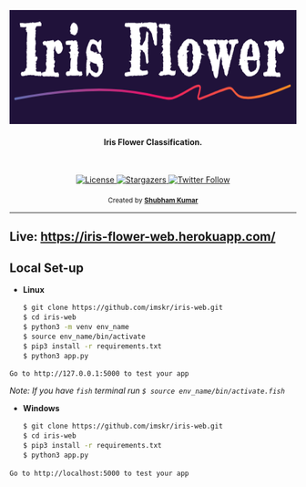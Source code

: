 <p align="center">
  <img src="static/images/icon.png" alt="logo" height="200">
</p>
<h4 align="center">Iris Flower Classification.</h4>

<br>

<p align="center">   
  <a href="https://github.com/imskr/iris-web/blob/master/LICENSE">
    <img src="https://img.shields.io/badge/License-MIT-orange.svg?longCache=true" alt="License">
  </a>
  
  <a href="https://github.com/imskr/iris-web/stargazers">
    <img src="https://img.shields.io/github/stars/imskr/iris-web?style=social" alt="Stargazers">
  </a>

 <a href="https://twitter.com/TheTweetofSKR">
    <img alt="Twitter Follow" src="https://img.shields.io/twitter/follow/TheTweetofSKR?style=social">
  </a>
</p>

<p align="center">
  <sub>Created by <a href="https://github.com/imskr"><strong>Shubham Kumar</strong></a>
</p>
<hr noshade>

## Live: https://iris-flower-web.herokuapp.com/

## Local Set-up

* **Linux**
  ```bash
  $ git clone https://github.com/imskr/iris-web.git
  $ cd iris-web
  $ python3 -m venv env_name
  $ source env_name/bin/activate
  $ pip3 install -r requirements.txt
  $ python3 app.py
  ```

`Go to http://127.0.0.1:5000 to test your app`

*Note: If you have `fish` terminal run `$ source env_name/bin/activate.fish`*
* **Windows**
  ```bash
  $ git clone https://github.com/imskr/iris-web.git
  $ cd iris-web
  $ pip3 install -r requirements.txt
  $ python3 app.py
  ```

`Go to http://localhost:5000 to test your app`

